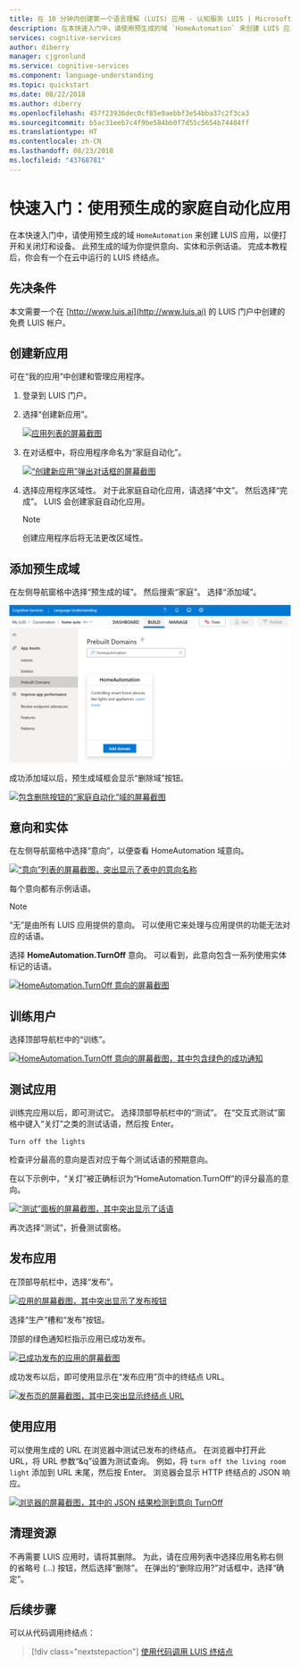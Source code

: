 ```yaml
---
title: 在 10 分钟内创建第一个语言理解 (LUIS) 应用 - 认知服务 LUIS | Microsoft Docs
description: 在本快速入门中，请使用预生成的域 `HomeAutomation` 来创建 LUIS 应用，以便打开和关闭灯和设备。 此预生成的域为你提供意向、实体和示例话语。 完成本教程后，你会有一个在云中运行的 LUIS 终结点。
services: cognitive-services
author: diberry
manager: cjgronlund
ms.service: cognitive-services
ms.component: language-understanding
ms.topic: quickstart
ms.date: 08/22/2018
ms.author: diberry
ms.openlocfilehash: 457f23936dec0cf85e9aebbf3e54bba37c2f3ca3
ms.sourcegitcommit: b5ac31eeb7c4f9be584bb0f7d55c5654b74404ff
ms.translationtype: HT
ms.contentlocale: zh-CN
ms.lasthandoff: 08/23/2018
ms.locfileid: "43768781"
---
```

# <a name="quickstart-use-prebuilt-home-automation-app"></a>快速入门：使用预生成的家庭自动化应用

在本快速入门中，请使用预生成的域 `HomeAutomation` 来创建 LUIS 应用，以便打开和关闭灯和设备。 此预生成的域为你提供意向、实体和示例话语。 完成本教程后，你会有一个在云中运行的 LUIS 终结点。

## <a name="prerequisites"></a>先决条件

本文需要一个在 [http://www.luis.ai](http://www.luis.ai) 的 LUIS 门户中创建的免费 LUIS 帐户。 

## <a name="create-a-new-app"></a>创建新应用
可在“我的应用”中创建和管理应用程序。 

1. 登录到 LUIS 门户。

2. 选择“创建新应用”。

    [![](media/luis-quickstart-new-app/app-list.png "应用列表的屏幕截图")](media/luis-quickstart-new-app/app-list.png)

3. 在对话框中，将应用程序命名为“家庭自动化”。

    [![](media/luis-quickstart-new-app/create-new-app-dialog.png "“创建新应用”弹出对话框的屏幕截图")](media/luis-quickstart-new-app/create-new-app-dialog.png)

4. 选择应用程序区域性。 对于此家庭自动化应用，请选择“中文”。 然后选择“完成”。 LUIS 会创建家庭自动化应用。 

    >[!NOTE]
    >创建应用程序后将无法更改区域性。 

## <a name="add-prebuilt-domain"></a>添加预生成域

在左侧导航窗格中选择“预生成的域”。 然后搜索“家庭”。 选择“添加域”。

[![](media/luis-quickstart-new-app/home-automation.png "在预生成域菜单中调用的“家庭自动化”域的屏幕截图")](media/luis-quickstart-new-app/home-automation.png)

成功添加域以后，预生成域框会显示“删除域”按钮。

[![](media/luis-quickstart-new-app/remove-domain.png "包含删除按钮的“家庭自动化”域的屏幕截图")](media/luis-quickstart-new-app/remove-domain.png)

## <a name="intents-and-entities"></a>意向和实体

在左侧导航窗格中选择“意向”，以便查看 HomeAutomation 域意向。 

[![](media/luis-quickstart-new-app/home-automation-intents.png "“意向”列表的屏幕截图，突出显示了表中的意向名称")](media/luis-quickstart-new-app/home-automation-intents.png)

每个意向都有示例话语。

> [!NOTE]
> “无”是由所有 LUIS 应用提供的意向。 可以使用它来处理与应用提供的功能无法对应的话语。 

选择 **HomeAutomation.TurnOff** 意向。 可以看到，此意向包含一系列使用实体标记的话语。

[![](media/luis-quickstart-new-app/home-automation-turnon.png "HomeAutomation.TurnOff 意向的屏幕截图")](media/luis-quickstart-new-app/home-automation-turnon.png)

## <a name="train-your-app"></a>训练用户

选择顶部导航栏中的“训练”。

[![](media/luis-quickstart-new-app/trained.png "HomeAutomation.TurnOff 意向的屏幕截图，其中包含绿色的成功通知")](media/luis-quickstart-new-app/trained.png)

## <a name="test-your-app"></a>测试应用
训练完应用以后，即可测试它。 选择顶部导航栏中的“测试”。 在“交互式测试”窗格中键入“关灯”之类的测试话语，然后按 Enter。 

```
Turn off the lights
```

检查评分最高的意向是否对应于每个测试话语的预期意向。

在以下示例中，“关灯”被正确标识为“HomeAutomation.TurnOff”的评分最高的意向。

[![](media/luis-quickstart-new-app/test.png "“测试”面板的屏幕截图，其中突出显示了话语")](media/luis-quickstart-new-app/test.png)


再次选择“测试”，折叠测试窗格。 

## <a name="publish-your-app"></a>发布应用
在顶部导航栏中，选择“发布”。 

[![](media/luis-quickstart-new-app/publish.png "应用的屏幕截图，其中突出显示了发布按钮")](media/luis-quickstart-new-app/publish.png)

选择“生产”槽和“发布”按钮。

顶部的绿色通知栏指示应用已成功发布。

[![](media/luis-quickstart-new-app/published.png "已成功发布的应用的屏幕截图")](media/luis-quickstart-new-app/published.png)

成功发布以后，即可使用显示在“发布应用”页中的终结点 URL。

[![](media/luis-quickstart-new-app/endpoint.png "发布页的屏幕截图，其中已突出显示终结点 URL")](media/luis-quickstart-new-app/endpoint.png)

## <a name="use-your-app"></a>使用应用
可以使用生成的 URL 在浏览器中测试已发布的终结点。 在浏览器中打开此 URL，将 URL 参数“&q”设置为测试查询。 例如，将 `turn off the living room light` 添加到 URL 末尾，然后按 Enter。 浏览器会显示 HTTP 终结点的 JSON 响应。


[![](media/luis-quickstart-new-app/turn-off-living-room.png "浏览器的屏幕截图，其中的 JSON 结果检测到意向 TurnOff")](media/luis-quickstart-new-app/turn-off-living-room.png)

## <a name="clean-up-resources"></a>清理资源
不再需要 LUIS 应用时，请将其删除。 为此，请在应用列表中选择应用名称右侧的省略号 (...) 按钮，然后选择“删除”。 在弹出的“删除应用?”对话框中，选择“确定”。

## <a name="next-steps"></a>后续步骤

可以从代码调用终结点：

> [!div class="nextstepaction"]
> [使用代码调用 LUIS 终结点](luis-get-started-cs-get-intent.md)
